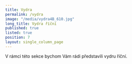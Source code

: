 ```yaml
---
title: Vydra
permalink: /vydra
image: "/media/vydra4B_610.jpg"
long_title: Vydra říční
published: true
listed: true
position: 7
layout: single_column_page
---
```

V rámci této sekce bychom Vám rádi představili vydru říční.
